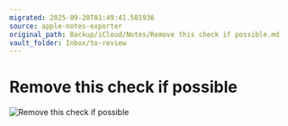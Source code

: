 ```yaml
---
migrated: 2025-09-20T01:49:41.581936
source: apple-notes-exporter
original_path: Backup/iCloud/Notes/Remove this check if possible.md
vault_folder: Inbox/to-review
---
```

# Remove this check if possible 
![Remove this check if possible](images/Remove%20this%20check%20if%20possible.png)

